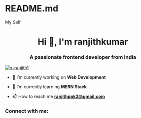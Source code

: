 # README.md
My Self
<h1 align="center">Hi 👋, I'm ranjithkumar</h1>
<h3 align="center">A passionate frontend developer from India</h3>

<p align="left"> <a href="https://github.com/ryo-ma/github-profile-trophy"><img src="https://github-profile-trophy.vercel.app/?username=s-ranjith1" alt="s-ranjith1" /></a> </p>

- 🔭 I’m currently working on **Web Development**

- 🌱 I’m currently learning **MERN Stack**

- 📫 How to reach me **ranjithppk2@gmail.com**

<h3 align="left">Connect with me:</h3>
<p align="left">
</p>
